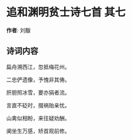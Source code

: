 # 追和渊明贫士诗七首  其七

**作者**: 刘黻

## 诗词内容

扁舟溯西江，忽抵梅花州。

二忠俨遗像，予愧非其俦。

肝胆照冰雪，要亦狷者流。

言直不砭时，掇祸贻亲忧。

山禽似相盼，来往疑劝酬。

阒坐生万感，矫首观前修。

